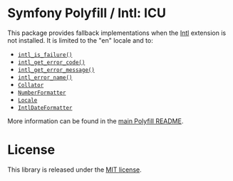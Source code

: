 Symfony Polyfill / Intl: ICU
============================

This package provides fallback implementations when the
[Intl](https://php.net/intl) extension is not installed.
It is limited to the "en" locale and to:

- [`intl_is_failure()`](https://php.net/intl-is-failure)
- [`intl_get_error_code()`](https://php.net/intl-get-error-code)
- [`intl_get_error_message()`](https://php.net/intl-get-error-message)
- [`intl_error_name()`](https://php.net/intl-error-name)
- [`Collator`](https://php.net/Collator)
- [`NumberFormatter`](https://php.net/NumberFormatter)
- [`Locale`](https://php.net/Locale)
- [`IntlDateFormatter`](https://php.net/IntlDateFormatter)

More information can be found in the
[main Polyfill README](https://github.com/symfony/polyfill/blob/main/README.md).

License
=======

This library is released under the [MIT license](LICENSE).
